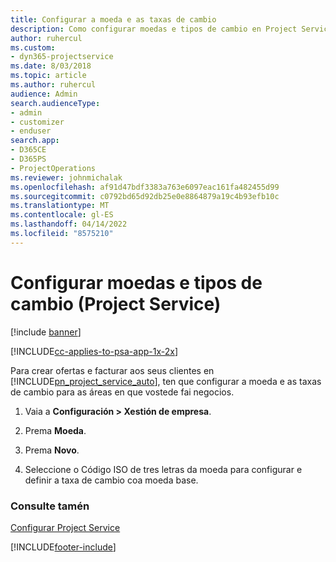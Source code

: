 ```yaml
---
title: Configurar a moeda e as taxas de cambio
description: Como configurar moedas e tipos de cambio en Project Service
author: ruhercul
ms.custom:
- dyn365-projectservice
ms.date: 8/03/2018
ms.topic: article
ms.author: ruhercul
audience: Admin
search.audienceType:
- admin
- customizer
- enduser
search.app:
- D365CE
- D365PS
- ProjectOperations
ms.reviewer: johnmichalak
ms.openlocfilehash: af91d47bdf3383a763e6097eac161fa482455d99
ms.sourcegitcommit: c0792bd65d92db25e0e8864879a19c4b93efb10c
ms.translationtype: MT
ms.contentlocale: gl-ES
ms.lasthandoff: 04/14/2022
ms.locfileid: "8575210"
---
```

# <a name="set-up-currencies-and-exchange-rates-project-service"></a>Configurar moedas e tipos de cambio (Project Service)

[!include [banner](../includes/psa-now-project-operations.md)]

[!INCLUDE[cc-applies-to-psa-app-1x-2x](../includes/cc-applies-to-psa-app-1x-2x.md)]

Para crear ofertas e facturar aos seus clientes en [!INCLUDE[pn_project_service_auto](../includes/pn-project-service-auto.md)], ten que configurar a moeda e as taxas de cambio para as áreas en que vostede fai negocios.  
  
1.  Vaia a **Configuración > Xestión de empresa**.  
  
2.  Prema **Moeda**.  
  
3.  Prema **Novo**.  
  
4.  Seleccione o Código ISO de tres letras da moeda para configurar e definir a taxa de cambio coa moeda base.  
  
### <a name="see-also"></a>Consulte tamén  
 [Configurar Project Service](../psa/configure.md)


[!INCLUDE[footer-include](../includes/footer-banner.md)]
